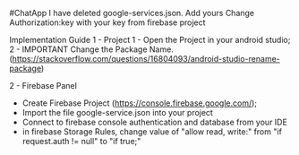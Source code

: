 #ChatApp
I have deleted google-services.json. Add yours
Change Authorization:key with your key from firebase project


Implementation Guide
1 - Project
1 - Open the Project in your android studio;
2 - IMPORTANT Change the Package Name. (https://stackoverflow.com/questions/16804093/android-studio-rename-package)


2 - Firebase Panel
- Create Firebase Project (https://console.firebase.google.com/);
- Import the file google-service.json into your project
- Connect to firebase console authentication and database from your IDE 
- in firebase Storage Rules, change value of "allow read, write:" from "if request.auth != null" to "if true;" 
